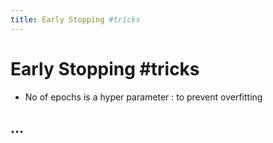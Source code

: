 ```yaml
---
title: Early Stopping #tricks
---
```


# Early Stopping #tricks
- No of epochs is a hyper parameter : to prevent overfitting

## …





































































